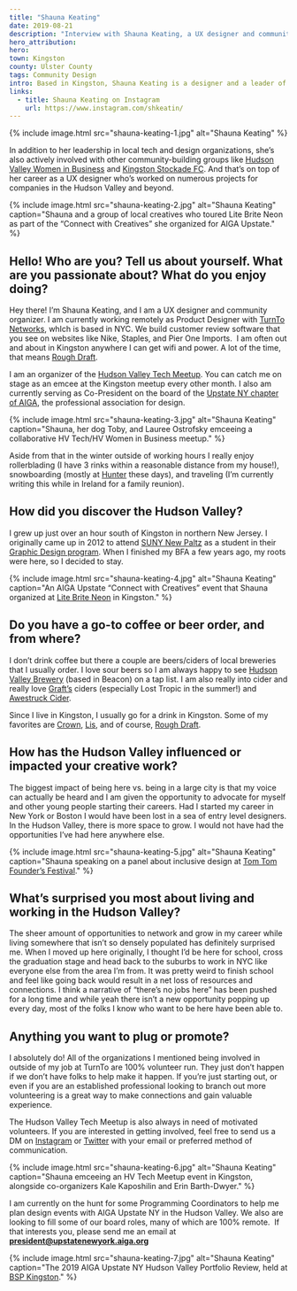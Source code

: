 ```yaml
---
title: "Shauna Keating"
date: 2019-08-21
description: "Interview with Shauna Keating, a UX designer and community leader in the Hudson Valley."
hero_attribution:
hero:
town: Kingston
county: Ulster County
tags: Community Design
intro: Based in Kingston, Shauna Keating is a designer and a leader of several community organizations, including the HV Tech Meetup and AIGA Upstate.
links:
  - title: Shauna Keating on Instagram
    url: https://www.instagram.com/shkeatin/
---
```


{% include image.html src="shauna-keating-1.jpg" alt="Shauna Keating" %}

In addition to her leadership in local tech and design organizations, she’s also actively involved with other community-building groups like [Hudson Valley Women in Business](https://hudsonvalleywomeninbusiness.com/) and [Kingston Stockade FC](https://www.stockadefc.com/). And that’s on top of her career as a UX designer who’s worked on numerous projects for companies in the Hudson Valley and beyond.

{% include image.html src="shauna-keating-2.jpg" alt="Shauna Keating" caption="Shauna and a group of local creatives who toured Lite Brite Neon as part of the “Connect with Creatives” she organized for AIGA Upstate." %}

## Hello! Who are you? Tell us about yourself. What are you passionate about? What do you enjoy doing?

Hey there! I’m Shauna Keating, and I am a UX designer and community organizer. I am currently working remotely as Product Designer with [TurnTo Networks](https://www.turntonetworks.com/), whIch is based in NYC. We build customer review software that you see on websites like Nike, Staples, and Pier One Imports.  I am often out and about in Kingston anywhere I can get wifi and power. A lot of the time, that means [Rough Draft](https://www.roughdraftny.com/).

I am an organizer of the [Hudson Valley Tech Meetup](https://www.meetup.com/hvtech/). You can catch me on stage as an emcee at the Kingston meetup every other month. I also am currently serving as Co-President on the board of the [Upstate NY chapter of AIGA](https://upstatenewyork.aiga.org/), the professional association for design.

{% include image.html src="shauna-keating-3.jpg" alt="Shauna Keating" caption="Shauna, her dog Toby, and Lauree Ostrofsky emceeing a collaborative HV Tech/HV Women in Business meetup." %}

Aside from that in the winter outside of working hours I really enjoy rollerblading (I have 3 rinks within a reasonable distance from my house!), snowboarding (mostly at [Hunter](https://www.huntermtn.com/) these days), and traveling (I’m currently writing this while in Ireland for a family reunion).

## How did you discover the Hudson Valley?

I grew up just over an hour south of Kingston in northern New Jersey. I originally came up in 2012 to attend [SUNY New Paltz](https://www.newpaltz.edu/) as a student in their [Graphic Design program](https://www.newpaltz.edu/graphicdesign/). When I finished my BFA a few years ago, my roots were here, so I decided to stay.

{% include image.html src="shauna-keating-4.jpg" alt="Shauna Keating" caption="An AIGA Upstate “Connect with Creatives” event that Shauna organized at <a href='http://www.litebriteneon.com/'>Lite Brite Neon</a> in Kingston." %}

## Do you have a go-to coffee or beer order, and from where?

I don’t drink coffee but there a couple are beers/ciders of local breweries that I usually order. I love sour beers so I am always happy to see [Hudson Valley Brewery](https://hudsonvalleybrewery.com/) (based in Beacon) on a tap list. I am also really into cider and really love [Graft’s](https://www.graftcidery.com/) ciders (especially Lost Tropic in the summer!) and [Awestruck Cider](https://www.awestruckciders.com/).

Since I live in Kingston, I usually go for a drink in Kingston. Some of my favorites are [Crown](https://www.10crownstreet.com/), [Lis](https://www.lisbar.com/), and of course, [Rough Draft](https://www.roughdraftny.com/).

## How has the Hudson Valley influenced or impacted your creative work?

The biggest impact of being here vs. being in a large city is that my voice can actually be heard and I am given the opportunity to advocate for myself and other young people starting their careers. Had I started my career in New York or Boston I would have been lost in a sea of entry level designers. In the Hudson Valley, there is more space to grow. I would not have had the opportunities I’ve had here anywhere else.

{% include image.html src="shauna-keating-5.jpg" alt="Shauna Keating" caption="Shauna speaking on a panel about inclusive design at <a href='https://tomtomfest.com/'>Tom Tom Founder’s Festival</a>." %}

## What’s surprised you most about living and working in the Hudson Valley?

The sheer amount of opportunities to network and grow in my career while living somewhere that isn’t so densely populated has definitely surprised me. When I moved up here originally, I thought I’d be here for school, cross the graduation stage and head back to the suburbs to work in NYC like everyone else from the area I’m from. It was pretty weird to finish school and feel like going back would result in a net loss of resources and connections. I think a narrative of “there’s no jobs here” has been pushed for a long time and while yeah there isn’t a new opportunity popping up every day, most of the folks I know who want to be here have been able to.

## Anything you want to plug or promote?

I absolutely do! All of the organizations I mentioned being involved in outside of my job at TurnTo are 100% volunteer run. They just don’t happen if we don’t have folks to help make it happen. If you’re just starting out, or even if you are an established professional looking to branch out more volunteering is a great way to make connections and gain valuable experience.

The Hudson Valley Tech Meetup is also always in need of motivated volunteers. If you are interested in getting involved, feel free to send us a DM on [Instagram](https://www.instagram.com/hvtech/) or [Twitter](https://twitter.com/hv_tech) with your email or preferred method of communication.

{% include image.html src="shauna-keating-6.jpg" alt="Shauna Keating" caption="Shauna emceeing an HV Tech Meetup event in Kingston, alongside co-organizers Kale Kaposhilin and Erin Barth-Dwyer." %}

I am currently on the hunt for some Programming Coordinators to help me plan design events with AIGA Upstate NY in the Hudson Valley. We also are looking to fill some of our board roles, many of which are 100% remote.  If that interests you, please send me an email at **president@upstatenewyork.aiga.org**

{% include image.html src="shauna-keating-7.jpg" alt="Shauna Keating" caption="The 2019 AIGA Upstate NY Hudson Valley Portfolio Review, held at <a href='http://bspkingston.com/'>BSP Kingston</a>." %}
